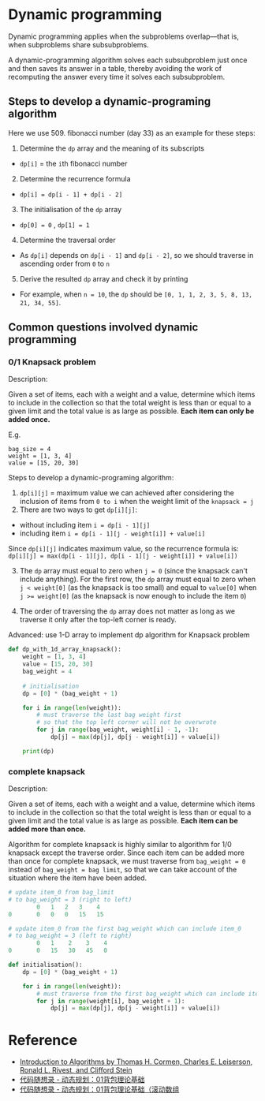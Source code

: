 # Dynamic programming

Dynamic programming applies when the subproblems overlap—that is, when subproblems share subsubproblems. 

A dynamic-programming algorithm solves each subsubproblem just once and then saves its answer in a table, thereby avoiding the work of recomputing the answer every time it solves each subsubproblem.

## Steps to develop a dynamic-programing algorithm

Here we use 509. fibonacci number (day 33) as an example for these steps:

1. Determine the `dp` array and the meaning of its subscripts
- `dp[i]` = the `i`th fibonacci number

2. Determine the recurrence formula
- `dp[i] = dp[i - 1] + dp[i - 2]`

3. The initialisation of the `dp` array
- `dp[0] = 0` , `dp[1] = 1`

4. Determine the traversal order
- As `dp[i]` depends on `dp[i - 1]` and `dp[i - 2]`, so we should traverse in ascending order from `0` to `n`

5. Derive the resulted `dp` array and check it by printing
- For example, when `n = 10`, the `dp` should be `[0, 1, 1, 2, 3, 5, 8, 13, 21, 34, 55]`.

## Common questions involved dynamic programming
### 0/1 Knapsack problem
Description: 

Given a set of items, each with a weight and a value, determine which items to include in the collection so that the total weight is less than or equal to a given limit and the total value is as large as possible. **Each item can only be added once.**

E.g. 
``` 
bag_size = 4
weight = [1, 3, 4]
value = [15, 20, 30]
```

Steps to develop a dynamic-programing algorithm: 

1. `dp[i][j]` = maximum value we can achieved after considering the inclusion of items from `0 to i` when the weight limit of the `knapsack = j`
2. There are two ways to get `dp[i][j]`: 
- without including item `i = dp[i - 1][j]` 
- including item `i = dp[i - 1][j - weight[i]] + value[i]` 

 Since  `dp[i][j]` indicates maximum value, so the recurrence formula is:
`dp[i][j] = max(dp[i - 1][j], dp[i - 1][j - weight[i]] + value[i])`

3. The `dp` array must equal to zero when `j = 0` (since the knapsack can't include anything). For the first row, the `dp` array must equal to zero when `j < weight[0]` (as the knapsack is too small) and equal to `value[0]` when `j >= weight[0]` (as the knapsack is now enough to include the item `0`)

4. The order of traversing the `dp` array does not matter as long as we traverse it only after the top-left corner is ready.

Advanced: 
use 1-D array to implement dp algorithm for Knapsack problem

```PYTHON
def dp_with_1d_array_knapsack():
    weight = [1, 3, 4]
    value = [15, 20, 30]
    bag_weight = 4
    
    # initialisation
    dp = [0] * (bag_weight + 1)

    for i in range(len(weight)):
        # must traverse the last bag weight first
        # so that the top left corner will not be overwrote
        for j in range(bag_weight, weight[i] - 1, -1):
            dp[j] = max(dp[j], dp[j - weight[i]] + value[i])

    print(dp)
```

### complete knapsack
Description: 

Given a set of items, each with a weight and a value, determine which items to include in the collection so that the total weight is less than or equal to a given limit and the total value is as large as possible. **Each item can be added more than once.**

Algorithm for complete knapsack is highly similar to algorithm for 1/0 knapsack except the traverse order. Since each item can be added more than once for complete knapsack, we must traverse from `bag_weight = 0` instead of `bag_weight = bag limit`, so that we can take account of the situation where the item have been added.

```PYTHON
# update item_0 from bag_limit 
# to bag_weight = 3 (right to left) 
        0   1   2   3    4   
0       0   0   0   15   15  

# update item_0 from the first bag_weight which can include item_0 
# to bag_weight = 3 (left to right)
        0   1    2    3    4   
0       0   15   30   45   0  
```

```PYTHON
def initialisation():
    dp = [0] * (bag_weight + 1)

    for i in range(len(weight)):
        # must traverse from the first bag_weight which can include item_i
        for j in range(weight[i], bag_weight + 1):
            dp[j] = max(dp[j], dp[j - weight[i]] + value[i])
```

# Reference
- [Introduction to Algorithms by Thomas H. Cormen, Charles E. Leiserson, Ronald L. Rivest, and Clifford Stein](https://en.wikipedia.org/wiki/Introduction_to_Algorithms)
- [代码随想录 - 动态规划：01背包理论基础](https://programmercarl.com/背包理论基础01背包-1.html)
- [代码随想录 - 动态规划：01背包理论基础（滚动数组](https://programmercarl.com/背包理论基础01背包-2.html#一维dp数组-滚动数组)